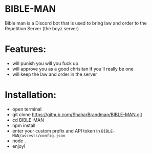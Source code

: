 # BIBLE-MAN

Bible man is a Discord bot that is used to bring law and order to the Repetition Server (the boyz server)

# Features:
  - will punish you will you fuck up
  - will approve you as a good chrisitan if you'll really be one
  - will keep the law and order in the server

# Installation:
  - open terminal
  - git clone https://github.com/ShaharBrandman/BIBLE-MAN.git
  - cd BIBLE-MAN
  - npm install
  - enter your custom prefix and API token in `BIBLE-MAN/assests/config.json`
  - node .
  - enjoy!
